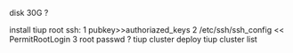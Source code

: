 disk 30G ?


install tiup
root ssh: 1 pubkey>>authoriazed_keys 2 /etc/ssh/ssh_config << PermitRootLogin 3 root passwd ?
tiup cluster deploy
tiup cluster list